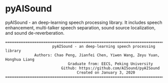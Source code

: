 # pyAISound
pyAISound - an deep-learning speech processing library. It includes speech enhancement, multi-talker speech separation, sound source localization, and sound de-reverberation.

```
====================================================================================================
                     pyAISound - an deep-learning speech processing library
             Authors: Chao Peng, Jianfei Chen, Yiwen Wang, Zeyu Yuan, Honghua Liang
                            Graduate from: EECS, Peking University
                         Github: https://github.com/AISound/pyAISound
                                Created on January 3, 2020
====================================================================================================
```


